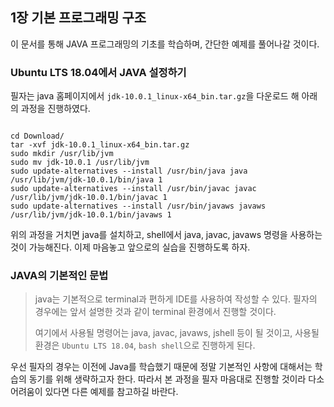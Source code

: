 ## 1장 기본 프로그래밍 구조  

이 문서를 통해 JAVA 프로그래밍의 기초를 학습하며, 간단한 예제를 풀어나갈 것이다.  

### Ubuntu LTS 18.04에서 JAVA 설정하기  

필자는 java 홈페이지에서 `jdk-10.0.1_linux-x64_bin.tar.gz`을 다운로드 해 아래의 과정을 진행하였다.  

```download jdk-10.0.1 for linux 

cd Download/  
tar -xvf jdk-10.0.1_linux-x64_bin.tar.gz  
sudo mkdir /usr/lib/jvm  
sudo mv jdk-10.0.1 /usr/lib/jvm  
sudo update-alternatives --install /usr/bin/java java /usr/lib/jvm/jdk-10.0.1/bin/java 1  
sudo update-alternatives --install /usr/bin/javac javac /usr/lib/jvm/jdk-10.0.1/bin/javac 1  
sudo update-alternatives --install /usr/bin/javaws javaws /usr/lib/jvm/jdk-10.0.1/bin/javaws 1  
```  

위의 과정을 거치면 java를 설치하고, shell에서 java, javac, javaws 명령을 사용하는 것이 가능해진다. 이제 마음놓고 앞으로의 실습을 진행하도록 하자.   

### JAVA의 기본적인 문법  

> java는 기본적으로 terminal과 편하게 IDE를 사용하여 작성할 수 있다. 필자의 경우에는 앞서 설명한 것과 같이 terminal 환경에서 진행할 것이다.  
> 
> 여기에서 사용될 명령어는 java, javac, javaws, jshell 등이 될 것이고, 사용될 환경은 `Ubuntu LTS 18.04`, `bash shell`으로 진행하게 된다.  

우선 필자의 경우는 이전에 Java를 학습했기 때문에 정말 기본적인 사항에 대해서는 학습의 동기를 위해 생략하고자 한다. 따라서 본 과정을 필자 마음대로 진행할 것이라 다소 어려움이 있다면 다른 예제를 참고하길 바란다.  


